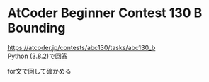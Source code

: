 # AtCoder Beginner Contest 130 B Bounding  
https://atcoder.jp/contests/abc130/tasks/abc130_b  
Python (3.8.2)で回答  

for文で回して確かめる
